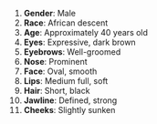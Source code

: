 1. **Gender**: Male
2. **Race**: African descent
3. **Age**: Approximately 40 years old
4. **Eyes**: Expressive, dark brown
5. **Eyebrows**: Well-groomed
6. **Nose**: Prominent
7. **Face**: Oval, smooth
8. **Lips**: Medium full, soft
9. **Hair**: Short, black
10. **Jawline**: Defined, strong
11. **Cheeks**: Slightly sunken